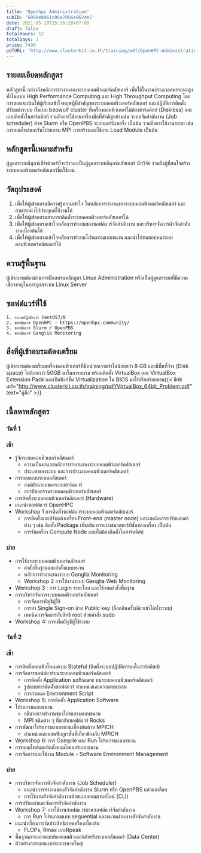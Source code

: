 ```yaml
---
title: 'Openhpc Administration'
subID: '6098eb961c86a7056e962de7' 
date: 2021-05-10T15:16:28+07:00
draft: false
totalHours: 12
totalDays: 2
price: 7490
pdfURL: 'http://www.clusterkit.co.th/training/pdf/OpenHPC-Administration.pdf'
---
```


## รายละเอียดหลักสูตร
หลักสูตรนี้ กล่าวถึงหลักการทำงานของระบบคอมพิวเตอร์คลัสเตอร์ เพื่อใช้ในงานประมวลสมรรถนะสูงทั้งในแบบ High Performance Computing และ High Throughput Computing โดยการสอนจะเน้นให้ผู้เรียนเข้าใจทฤษฎีที่สำคัญของระบบคอมพิวเตอร์คลัสเตอร์ และปฏิบัติการติดตั้ง ปรับแต่งระบบ ทั้งแบบ beowulf cluster ที่เครื่องคอมพิวเตอร์ไม่ต้องฮาร์ดดิสก์ (Diskless) และแบบติดตั้งในฮาร์ดดิสก์ รวมถึงการใช้งานเครื่องมือที่สำคัญอย่างเช่น ระบบจัดลำดับงาน (Job scheduler) ด้วย Slurm หรือ OpenPBS ระบบมอร์นิเตอริ่ง เป็นต้น รวมถึงการใช้งานระบบ เช่น การคอมไพล์และรันโปรแกรม MPI การสร้างและใช้งาน Load Module เป็นต้น

## หลักสูตรนี้เหมาะสำหรับ
ผู้ดูแลระบบลีนุกซ์เซิร์ฟเวอร์ที่จะก้าวมาเป็นผู้ดูแลระบบลีนุกซ์คลัสเตอร์ นักวิจัย รวมถึงผู้ที่สนใจสร้างระบบคอมพิวเตอร์คลัสเตอร์ขึ้นใช้งาน 

## วัตถุประสงค์
1. เพื่อให้ผู้เข้าอบรมมีความรู้ความเข้าใจ ในหลักการทำงานของระบบคอมพิวเตอร์คลัสเตอร์ และสามารถนำไปประยุกต์ใช้งานได้
2. เพื่อให้ผู้เข้าอบรมสามารถติดตั้งระบบคอมพิวเตอร์คลัสเตอร์ได้
3. เพื่อให้ผู้เข้าอบรมเข้าใจหลักการทำงานของซอฟต์แวร์จัดลำดับงาน และบริหารจัดการตัวจัดลำดับงานเบื้องต้นได้ 
4. เพื่อให้ผู้เข้าอบรมเข้าใจหลักการทำงานโปรแกรมแบบขนาน และนำไปทดสอบบนระบบคอมพิวเตอร์คลัสเตอร์ได้

## ความรู้พื้นฐาน
ผู้เข้าอบรมต้องผ่านการฝึกอบรมหลักสูตร Linux Administration หรือเป็นผู้ดูแลระบบที่มีความเชี่ยวชาญในการดูแลระบบ Linux Server

## ซอฟต์แวร์ที่ใช้
    1. ระบบปฏิบัติการ CentOS7/8 
    2. ซอฟต์แวร์ OpenHPC – https://openhpc.community/ 
    3. ซอฟต์แวร์ Slurm / OpenPBS
    4. ซอฟต์แวร์ Ganglia Monitoring

## สิ่งที่ผู้เข้าอบรมต้องเตรียม
ผู้เข้าอบรมต้องเตรียมเครื่องคอมพิวเตอร์ที่มีหน่วยความจำไม่น้อยกว่า 8 GB และมีพื้นที่ว่าง (Disk space) ไม่น้อยกว่า 50GB มาในการอบรม พร้อมติดตั้ง VirtualBox และ VirtualBox Extension Pack และเปิดฟังก์ชั่น Virtualization ใน BIOS มาให้เรียบร้อยตาม{{< link url="http://www.clusterkit.co.th/training/pdf/VirtualBox_64bit_Problem.pdf" text="คู่มือ" >}}

## เนื้อหาหลักสูตร
### วันที่ 1
### เช้า
* รู้จักระบบคอมพิวเตอร์คลัสเตอร์
    * ความเป็นมาและหลักการทำงานของระบบคอมพิวเตอร์คลัสเตอร์
    * ประเภทของระบบ และการประมวลคอมพิวเตอร์คลัสเตอร์
* การออกแบบระบบคลัสเตอร์
    * องค์ประกอบของระบบฮาร์ดแวร์ 
    * สถาปัตยกรรมระบบคอมพิวเตอร์คลัสเตอร์ 
* การติดตั้งระบบคอมพิวเตอร์คลัสเตอร์ (Hardware) 
* แนะนำซอฟต์แวร์ OpenHPC
* Workshop 1 การติดตั้งซอฟต์แวร์ระบบคอมพิวเตอร์คลัสเตอร์ 
    * การติดตั้งและปรับแต่งเครื่อง Front-end (master node) และเทคนิคการปรับแต่งค่าต่าง ๆ เช่น ติดตั้ง Package เพิ่มเติม การแบ่งขนาดพาร์ทิชั่นของเครื่อง เป็นต้น 
    * การรันเครื่อง Compute Node แบบไม่ต้องติดตั้งในฮาร์ดดิสก์ 

### บ่าย
* การใช้งานระบบคอมพิวเตอร์คลัสเตอร์
    * คำสั่งพื้นฐานและคำสั่งแบบขนาน 
    * หลักการทำงานของระบบ Ganglia Monitoring 
    * Workshop 2 การใช้งานระบบ Ganglia Web Monitoring  
* Workshop 3 : การ Login ระยะไกล และใช้งานคำสั่งพื้นฐาน
* การบริหารจัดการระบบคอมพิวเตอร์คลัสเตอร์ 
    * การจัดการบัญชีผู้ใช้
    * การทำ Single Sign-on ด้วย Public key (ล็อกอินครั้งเดียวเข้าได้ทั้งระบบ)
    * เทคนิคการจัดการกับสิทธิ root ด้วยคำสั่ง sudo
* Workshop 4: การเพิ่มบัญชีผู้ใช้ระบบ 

### วันที่ 2
### เช้า
* การติดตั้งคอมพิวโหนดแบบ Stateful (ติดตั้งระบบปฎิบัติการลงในฮาร์ดดิสก์)
* การจัดการซอฟต์แวร์บนระบบคอมพิวเตอร์คลัสเตอร์ 
    * การติดตั้ง Application software บนระบบคอมพิวเตอร์คลัสเตอร์ 
    * รูปแบบการติดตั้งซอฟต์แวร์ ตำแหน่งและความเหมาะสม 
    * การกำหนด Environment Script 
* Workshop 5: การติดตั้ง Application Software
* โปรแกรมแบบขนาน
    * อธิบายการทำงานของโปรแกรมแบบขนาน 
    * MPI ชนิดต่าง ๆ ที่มากับซอฟต์แวร์ Rocks 
* การพัฒนาโปรแกรมแบบขนานเบื้องต้นด้วย MPICH
    * ตำแหน่งและคอนฟิกกูเรชั่นที่เกี่ยวข้องกับ MPICH 
* Workshop 6: การ Compile และ Run โปรแกรมแบบขนาน 
* การคอมไพล์และติดตั้งคอมไพเลอร์แบบขนาน
* การจัดการและใช้งาน Module - Software Environment Management

### บ่าย
* การบริหารจัดการตัวจัดลำดับงาน (Job Scheduler) 
    * แนะนำการทำงานของตัวจัดลำดับงาน Slurm หรือ OpenPBS แล้วแต่เลือก 
    * การใช้งานตัวจัดลำดับงานด้วยแบบคอมมานด์ไลน์ (CLI)
* การปรับแต่งและจัดการตัวจัดลำดับงาน
* Workshop 7: การใช้งานซอฟต์แวร์ผ่านซอฟต์แวร์จัดลำดับงาน
    * การ Run โปรแกรมแบบ sequential และขนานผ่านทางตัวจัดลำดับงาน 
* แนะนำเรื่องการวัดประสิทธิภาพเครื่องเบื้องต้น 
    * FLOPs, Rmax และRpeak 
* พื้นฐานการออกแบบห้องคอมพิวเตอร์สำหรับระบบคลัสเตอร์ (Data Center)
* ตัวอย่างการออกแบบระบบขนาดใหญ่